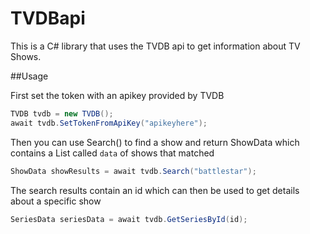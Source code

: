 # TVDBapi
This is a C# library that uses the TVDB api to get information about TV Shows.

##Usage

First set the token with an apikey provided by TVDB

```csharp
TVDB tvdb = new TVDB();
await tvdb.SetTokenFromApiKey("apikeyhere");
```

Then you can use Search() to find a show and return ShowData which contains a List<Show> called `data` of shows that matched

```csharp
ShowData showResults = await tvdb.Search("battlestar");
```

The search results contain an id which can then be used to get details about a specific show

```csharp
SeriesData seriesData = await tvdb.GetSeriesById(id);
```

